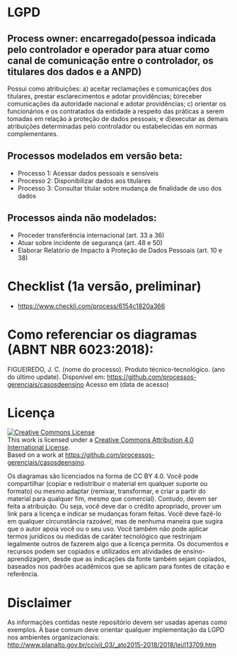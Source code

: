 # LGPD

## Process owner: encarregado(pessoa indicada pelo controlador e operador para atuar como canal de comunicação entre o controlador, os titulares dos dados e a ANPD)

Possui como atribuições: a) aceitar reclamações e comunicações dos titulares, prestar esclarecimentos e adotar providências; b)receber comunicações da autoridade nacional e adotar providências; c) orientar os funcionários e os contratados da entidade a respeito das práticas a serem tomadas em relação à proteção de dados pessoais; e d)executar as demais atribuições determinadas pelo controlador ou estabelecidas em normas complementares.

## Processos modelados em versão beta:
- Processo 1: Acessar dados pessoais e sensíveis
- Processo 2: Disponibilizar dados aos titulares
- Processo 3: Consultar titular sobre mudança de finalidade de uso dos dados

## Processos ainda não modelados:
- Proceder transferência internacional (art. 33 a 36)
- Atuar sobre incidente de segurança (art. 48 e 50)
- Elaborar Relatório de Impacto à Proteção de Dados Pessoais (art. 10 e 38)

# Checklist (1a versão, preliminar)

- https://www.checkli.com/process/6154c1820a366

# Como referenciar os diagramas (ABNT NBR 6023:2018):

FIGUEIREDO, J. C. (nome do processo). Produto técnico-tecnológico. (ano do último update). Disponível em: https://github.com/processos-gerenciais/casosdeensino Acesso em (data de acesso)

# Licença

<a rel="license" href="http://creativecommons.org/licenses/by/4.0/"><img alt="Creative Commons License" style="border-width:0" src="https://i.creativecommons.org/l/by/4.0/88x31.png" /></a><br />This work is licensed under a <a rel="license" href="http://creativecommons.org/licenses/by/4.0/">Creative Commons Attribution 4.0 International License</a>.<br />Based on a work at <a xmlns:dct="http://purl.org/dc/terms/" href="https://github.com/processos-gerenciais/casosdeensino" rel="dct:source">https://github.com/processos-gerenciais/casosdeensino</a>.

Os diagramas são licenciados na forma de CC BY 4.0. Você pode compartilhar (copiar e redistribuir o material em qualquer suporte ou formato) ou mesmo adaptar (remixar, transformar, e criar a partir do material para qualquer fim, mesmo que comercial). Contudo, devem ser feita a atribuição. Ou seja, você deve dar o crédito apropriado, prover um link para a licença e indicar se mudanças foram feitas. Você deve fazê-lo em qualquer circunstância razoável, mas de nenhuma maneira que sugira que o autor apoia você ou o seu uso. Você também não pode aplicar termos jurídicos ou medidas de caráter tecnológico que restrinjam legalmente outros de fazerem algo que a licença permita. Os documentos e recursos podem ser copiados e utilizados em atividades de ensino-aprendizagem, desde que as indicações da fonte também sejam copiados, baseados nos padrões acadêmicos que se aplicam para fontes de citação e referência.

# Disclaimer

As informações contidas neste repositório devem ser usadas apenas como exemplos. A base comum deve orientar qualquer implementação da LGPD nos ambientes organizacionais: http://www.planalto.gov.br/ccivil_03/_ato2015-2018/2018/lei/l13709.htm
